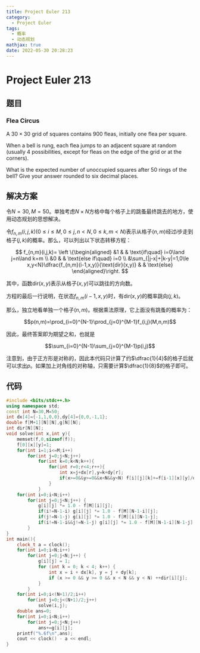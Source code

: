 ```yaml
---
title: Project Euler 213
category:
  - Project Euler
tags:
  - 概率
  - 动态规划
mathjax: true
date: 2022-05-30 20:28:23
---
```


<escape><!-- more --></escape>

# Project Euler 213

## 题目

### Flea Circus

A $30\times30$ grid of squares contains $900$ fleas, initially one flea per square.

When a bell is rung, each flea jumps to an adjacent square at random (usually $4$ possibilities, except for fleas on the edge of the grid or at the corners).

What is the expected number of unoccupied squares after $50$ rings of the bell? Give your answer rounded to six decimal places.

## 解决方案

令$N=30,M=50$。单独考虑$N\times N$方格中每个格子上的跳蚤最终跳去的地方，使用动态规划的思想解决。

令$f_{n,m}(i,j,k)(0\le i\le M,0\le j,n< N,0\le k,m < N)$表示从格子$(n,m)$经过$i$步走到格子$(j,k)$的概率。那么，可以列出以下状态转移方程：

$$
f_{n,m}(i,j,k)=
\left \{\begin{aligned}
  &1 & & \text{if\quad} i=0\land j=n\land k=m \\
  &0 & & \text{else if\quad} i=0 \\
  &\sum_{|j-x|+|k-y|=1,0\le x,y<N}\dfrac{f_{n,m}(i-1,x,y)}{\text{dir}(x,y)} & & \text{else}
\end{aligned}\right.
$$

其中，函数$\text{dir}(x,y)$表示从格子$(x,y)$可以跳往的方向数。

方程的最后一行说明，在状态$f_{n,m}(i-1,x,y)$时，有$\text{dir}(x,y)$的概率跳向$(j,k)$。

那么，独立地看单独一个格子$(n,m)$。根据乘法原理，它上面没有跳蚤的概率为：

$$p(n,m)=\prod_{i=0}^{N-1}\prod_{j=0}^{M-1}f_{i,j}(M,n,m)$$

因此，最终答案即为期望之和，也就是

$$\sum_{i=0}^{N-1}\sum_{j=0}^{M-1}p(i,j)$$

注意到，由于正方形是对称的，因此本代码只计算了约$\dfrac{1}{4}$的格子后就可以求出$p$。如果加上对角线的对称轴，只需要计算$\dfrac{1}{8}$的格子即可。

## 代码

```C++
#include <bits/stdc++.h>
using namespace std;
const int N=30,M=50;
int dx[4]={-1,1,0,0},dy[4]={0,0,-1,1};
double f[M+1][N][N],g[N][N];
int dir[N][N];
void solve(int x,int y){
    memset(f,0,sizeof(f));
    f[0][x][y]=1;
    for(int i=1;i<=M;i++)
        for(int j=0;j<N;j++)
            for(int k=0;k<N;k++){
                for(int r=0;r<4;r++){
                    int x=j+dx[r],y=k+dy[r];
                    if(x>=0&&y>=0&&x<N&&y<N) f[i][j][k]+=f[i-1][x][y]/dir[x][y];
                }
            }
    for(int i=0;i<N;i++)
        for(int j=0;j<N;j++) {
            g[i][j] *= 1.0 - f[M][i][j];
            if(i!=N-1-i) g[i][j] *= 1.0 - f[M][N-1-i][j];
            if(j!=N-1-j) g[i][j] *= 1.0 - f[M][i][N-1-j];
            if(i!=N-1-i&&j!=N-1-j) g[i][j] *= 1.0 - f[M][N-1-i][N-1-j];
        }
}
int main(){
    clock_t a = clock();
    for(int i=0;i<N;i++)
        for(int j=0;j<N;j++) {
            g[i][j] = 1;
            for (int k = 0; k < 4; k++) {
                int x = i + dx[k], y = j + dy[k];
                if (x >= 0 && y >= 0 && x < N && y < N) ++dir[i][j];
            }
        }
    for(int i=0;i<(N+1)/2;i++)
        for(int j=0;j<(N+1)/2;j++)
            solve(i,j);
    double ans=0;
    for(int i=0;i<N;i++)
        for(int j=0;j<N;j++)
            ans+=g[i][j];
    printf("%.6f\n",ans);
    cout << clock() - a << endl;
}

```
